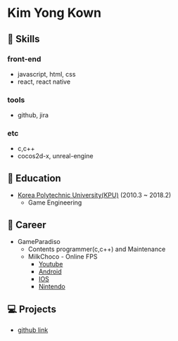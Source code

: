 # Kim Yong Kown

## :hammer: Skills
### front-end
- javascript, html, css 
- react, react native
### tools
- github, jira
### etc
- c,c++
- cocos2d-x, unreal-engine

## :school: Education
- [Korea Polytechnic University(KPU)](http://www.kpu.ac.kr/) (2010.3 ~ 2018.2)
  - Game Engineering 
  
## :mag_right: Career
- GameParadiso
  - Contents programmer(c,c++) and Maintenance
  - MilkChoco - Online FPS
    - [Youtube](https://www.youtube.com/watch?v=_JssXvzA4P0)
    - [Android](https://play.google.com/store/apps/details?id=com.gameparadiso.milkchoco&hl=ko)
    - [IOS](https://apps.apple.com/kr/app/%EB%B0%80%ED%81%AC%EC%B4%88%EC%BD%94-%EC%98%A8%EB%9D%BC%EC%9D%B8-fps/id1244497574)
    - [Nintendo](https://store.nintendo.co.kr/70010000011500)

## :computer: Projects
  - [github link](https://github.com/powderBlue91)
  
